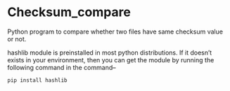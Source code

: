# Checksum_compare
Python program to compare whether two files have same checksum value or not.

hashlib module is preinstalled in most python distributions. If it doesn’t exists in your environment, then you can get the module by running the following command in the command– 

`pip install hashlib`
